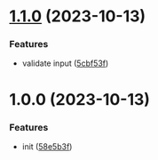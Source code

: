 # [1.1.0](https://github.com/bent10/json-loose/compare/v1.0.0...v1.1.0) (2023-10-13)


### Features

* validate input ([5cbf53f](https://github.com/bent10/json-loose/commit/5cbf53f45a8d0fc016143ce03168e0fec37c02e2))

# 1.0.0 (2023-10-13)


### Features

* init ([58e5b3f](https://github.com/bent10/json-loose/commit/58e5b3f0bc7d83ef39f91b48d6b60ccef260377a))
